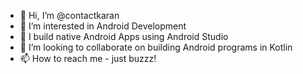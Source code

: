 - 👋 Hi, I’m @contactkaran
- 👀 I’m interested in Android Development
- 🌱 I build native Android Apps using Android Studio
- 💞️ I’m looking to collaborate on building Android programs in Kotlin
- 📫 How to reach me - just buzzz!
